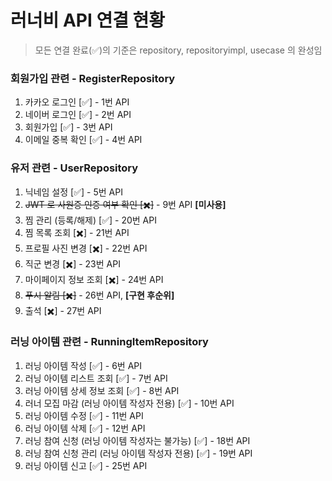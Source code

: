 # 러너비 API 연결 현황

> 모든 연결 완료(✅)의 기준은 repository, repositoryimpl, usecase 의 완성임

### 회원가입 관련 - RegisterRepository

1. 카카오 로그인 [✅] - 1번 API
2. 네이버 로그인 [✅] - 2번 API
3. 회원가입 [✅] - 3번 API
4. 이메일 중복 확인 [✅] - 4번 API

### 유저 관련 - UserRepository

1. 닉네임 설정 [✅] - 5번 API
2. ~~JWT 로 사원증 인증 여부 확인 [✖️]~~ - 9번 API **[미사용]**
3. 찜 관리 (등록/해제) [✅] - 20번 API
4. 찜 목록 조회 [✖️] - 21번 API
5. 프로필 사진 변경 [✖️] - 22번 API
6. 직군 변경 [✖️] - 23번 API
7. 마이페이지 정보 조회 [✖️] - 24번 API
8. ~~푸시 알림 [✖️]~~ - 26번 API, **[구현 후순위]**
9. 출석 [✖️] - 27번 API

### 러닝 아이템 관련 - RunningItemRepository

1. 러닝 아이템 작성 [✅] - 6번 API
2. 러닝 아이템 리스트 조회 [✅] - 7번 API
3. 러닝 아이템 상세 정보 조회 [✅] - 8번 API
4. 러너 모집 마감 (러닝 아이템 작성자 전용) [✅] - 10번 API
5. 러닝 아이템 수정 [✅] - 11번 API
6. 러닝 아이템 삭제 [✅] - 12번 API
7. 러닝 참여 신청 (러닝 아이템 작성자는 불가능) [✅] - 18번 API
8. 러닝 참여 신청 관리 (러닝 아이템 작성자 전용) [✅] - 19번 API
9. 러닝 아이템 신고 [✅] - 25번 API
